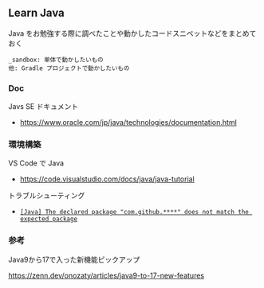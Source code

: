 ## Learn Java

Java をお勉強する際に調べたことや動かしたコードスニペットなどをまとめておく

```
_sandbox: 単体で動かしたいもの
他: Gradle プロジェクトで動かしたいもの
```

### Doc
Javs SE ドキュメント
-   https://www.oracle.com/jp/java/technologies/documentation.html

### 環境構築
VS Code で Java
- https://code.visualstudio.com/docs/java/java-tutorial

トラブルシューティング
- [`[Java] The declared package "com.github.****" does not match the expected package`](https://github.com/redhat-developer/vscode-java/issues/274)

### 参考
Java9から17で入った新機能ピックアップ

https://zenn.dev/onozaty/articles/java9-to-17-new-features